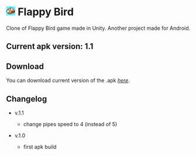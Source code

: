 # <img src="Assets/Sprites/Icon.png" width="25" height="25"> Flappy Bird

Clone of Flappy Bird game made in Unity. Another project made for Android.

## Current apk version: 1.1

## Download

You can download current version of the .apk _[here](https://github.com/DamiJJJ/Unity-Flappy-Bird/releases)_.

## Changelog

* v.1.1
    - change pipes speed to 4 (instead of 5)

* v.1.0
    - first apk build